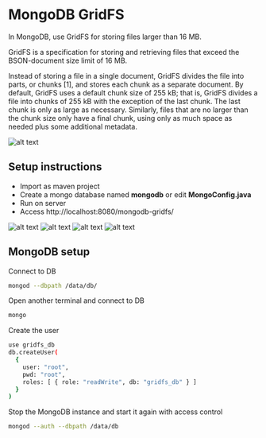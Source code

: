 # MongoDB GridFS
In MongoDB, use GridFS for storing files larger than 16 MB.

GridFS is a specification for storing and retrieving files that exceed the BSON-document size limit of 16 MB.

Instead of storing a file in a single document, GridFS divides the file into parts, or chunks [1], and stores each chunk as a separate document. By default, GridFS uses a default chunk size of 255 kB; that is, GridFS divides a file into chunks of 255 kB with the exception of the last chunk. The last chunk is only as large as necessary. Similarly, files that are no larger than the chunk size only have a final chunk, using only as much space as needed plus some additional metadata.

![alt text](https://res.cloudinary.com/haritkumar/image/upload/v1535802554/github/gridfs1.png)

## Setup instructions
- Import as maven project
- Create a mongo database named **mongodb** or edit **MongoConfig.java**
- Run on server
- Access http://localhost:8080/mongodb-gridfs/

![alt text](https://res.cloudinary.com/haritkumar/image/upload/v1535804733/github/1g.png)
![alt text](https://res.cloudinary.com/haritkumar/image/upload/v1535804733/github/2g.png)
![alt text](https://res.cloudinary.com/haritkumar/image/upload/v1535804733/github/3g.png)
![alt text](https://res.cloudinary.com/haritkumar/image/upload/v1535804733/github/4g.png)


## MongoDB setup
Connect to DB

```sh
mongod --dbpath /data/db/
```

Open another terminal and connect to DB

```sh
mongo
```
Create the user

```sh
use gridfs_db
db.createUser(
  {
    user: "root",
    pwd: "root",
    roles: [ { role: "readWrite", db: "gridfs_db" } ]
  }
)
```

Stop the MongoDB instance and start it again with access control

```sh
mongod --auth --dbpath /data/db
```

